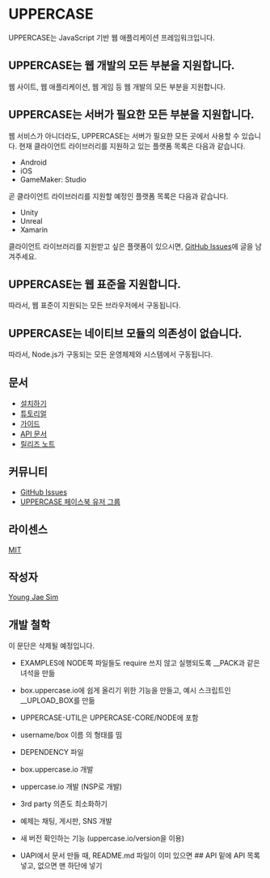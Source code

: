 # UPPERCASE
UPPERCASE는 JavaScript 기반 웹 애플리케이션 프레임워크입니다.

## UPPERCASE는 웹 개발의 모든 부분을 지원합니다.
웹 사이트, 웹 애플리케이션, 웹 게임 등 웹 개발의 모든 부분을 지원합니다.

## UPPERCASE는 서버가 필요한 모든 부분을 지원합니다.
웹 서비스가 아니더라도, UPPERCASE는 서버가 필요한 모든 곳에서 사용할 수 있습니다. 현재 클라이언트 라이브러리를 지원하고 있는 플랫폼 목록은 다음과 같습니다.
* Android
* iOS
* GameMaker: Studio

곧 클라이언트 라이브러리를 지원할 예정인 플랫폼 목록은 다음과 같습니다.
* Unity
* Unreal
* Xamarin

클라이언트 라이브러리를 지원받고 싶은 플랫폼이 있으시면, [GitHub Issues](https://github.com/Hanul/UPPERCASE/issues)에 글을 남겨주세요.

## UPPERCASE는 웹 표준을 지원합니다.
따라서, 웹 표준이 지원되는 모든 브라우저에서 구동됩니다.

## UPPERCASE는 네이티브 모듈의 의존성이 없습니다.
따라서, Node.js가 구동되는 모든 운영체제와 시스템에서 구동됩니다.

## 문서
* [설치하기](DOC/INSTALL.md)
* [튜토리얼](DOC/TUTORIAL.md)
* [가이드](DOC/GUIDE.md)
* [API 문서](API/README.md)
* [릴리즈 노트](DOC/RELEASE.md)

## 커뮤니티
* [GitHub Issues](https://github.com/Hanul/UPPERCASE/issues)
* [UPPERCASE 페이스북 유저 그룹](https://www.facebook.com/groups/uppercase/)

## 라이센스
[MIT](LICENSE)

## 작성자
[Young Jae Sim](https://github.com/Hanul)

## 개발 철학
이 문단은 삭제될 예정입니다.
* EXAMPLES에 NODE쪽 파일들도 require 쓰지 않고 실행되도록 __PACK과 같은 녀석을 만듦
* box.uppercase.io에 쉽게 올리기 위한 기능을 만들고, 예시 스크립트인 __UPLOAD_BOX를 만듦
* UPPERCASE-UTIL은 UPPERCASE-CORE/NODE에 포함
* username/box 이름 의 형태를 띰
* DEPENDENCY 파일
* box.uppercase.io 개발
* uppercase.io 개발 (NSP로 개발)
* 3rd party 의존도 최소화하기
* 예제는 채팅, 게시판, SNS 개발
* 새 버전 확인하는 기능 (uppercase.io/version을 이용)

* UAPI에서 문서 만들 때, README.md 파일이 이미 있으면 ## API 밑에 API 목록 넣고, 없으면 맨 하단에 넣기